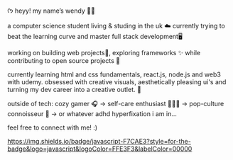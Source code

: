  ᡣ𐭩 heyy! my name’s wendy 🌙🪷

a computer science student living & studing in the uk ☁️
currently trying to beat the learning curve and master full stack development🖥️

working on building web projects💫, exploring frameworks ✨ while contributing to open source projects 🌸 

currently learning html and css fundamentals, react.js, node.js and web3 with udemy. obsessed with creative visuals, aesthetically pleasing ui's and turning my dev career into a creative outlet. 🎨

outside of tech: cozy gamer 🎧 → self-care enthusiast 🧖🏾‍♀️ → pop-culture connoisseur 🌷 → or whatever adhd hyperfixation i am in...

feel free to connect with me! :)

https://img.shields.io/badge/javascript-F7CAE3?style=for-the-badge&logo=javascript&logoColor=FFE3F3&labelColor=00000
